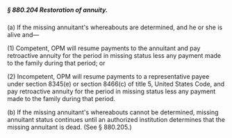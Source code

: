 ##### § 880.204 Restoration of annuity. #####

(a) If the missing annuitant's whereabouts are determined, and he or she is alive and—

(1) Competent, OPM will resume payments to the annuitant and pay retroactive annuity for the period in missing status less any payment made to the family during that period; or

(2) Incompetent, OPM will resume payments to a representative payee under section 8345(e) or section 8466(c) of title 5, United States Code, and pay retroactive annuity for the period in missing status less any payment made to the family during that period.

(b) If the missing annuitant's whereabouts cannot be determined, missing annuitant status continues until an authorized institution determines that the missing annuitant is dead. (See § 880.205.)